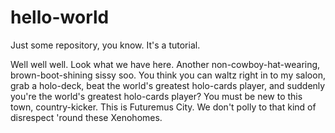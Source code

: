 # hello-world
Just some repository, you know. It's a tutorial.

Well well well. Look what we have here. Another non-cowboy-hat-wearing, brown-boot-shining sissy soo. You think you can waltz right in to my saloon, grab a holo-deck, beat the world's greatest holo-cards player, and suddenly you're the world's greatest holo-cards player? You must be new to this town, country-kicker. This is Futuremus City. We don't polly to that kind of disrespect 'round these Xenohomes.

